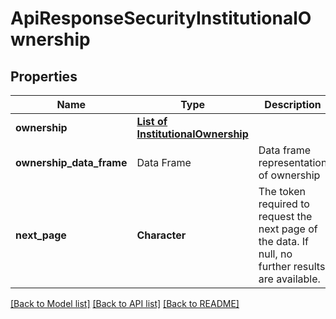 # ApiResponseSecurityInstitutionalOwnership

[//]: # (CLASS:IntrinioSDK::ApiResponseSecurityInstitutionalOwnership)

[//]: # (KIND:object)

## Properties

[//]: # (START_DEFINITION)

Name | Type | Description
------------ | ------------- | -------------
**ownership** | [**List of InstitutionalOwnership**](InstitutionalOwnership.md) |  &nbsp;
**ownership_data_frame** | Data Frame | Data frame representation of ownership
**next_page** | **Character** | The token required to request the next page of the data. If null, no further results are available. &nbsp;

[//]: # (END_DEFINITION)


[//]: # (CONTAINED_CLASS:IntrinioSDK::InstitutionalOwnership)


[[Back to Model list]](../README.md#documentation-for-models) [[Back to API list]](../README.md#documentation-for-api-endpoints) [[Back to README]](../README.md)


